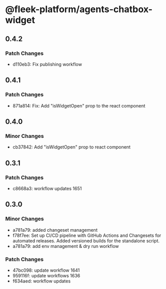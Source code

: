 # @fleek-platform/agents-chatbox-widget

## 0.4.2

### Patch Changes

- d110eb3: Fix publishing workflow

## 0.4.1

### Patch Changes

- 871a814: Fix: Add "isWidgetOpen" prop to the react component

## 0.4.0

### Minor Changes

- cb37842: Add "isWidgetOpen" prop to react component

## 0.3.1

### Patch Changes

- c8668a3: workflow updates 1651

## 0.3.0

### Minor Changes

- a781a79: added changeset management
- f78f7ee: Set up CI/CD pipeline with GitHub Actions and Changesets for automated releases. Added versioned builds for the standalone script.
- a781a79: add env management & dry run workflow

### Patch Changes

- 47bc098: update workflow 1641
- 959116f: update workflows 1636
- f634aed: workflow updates
